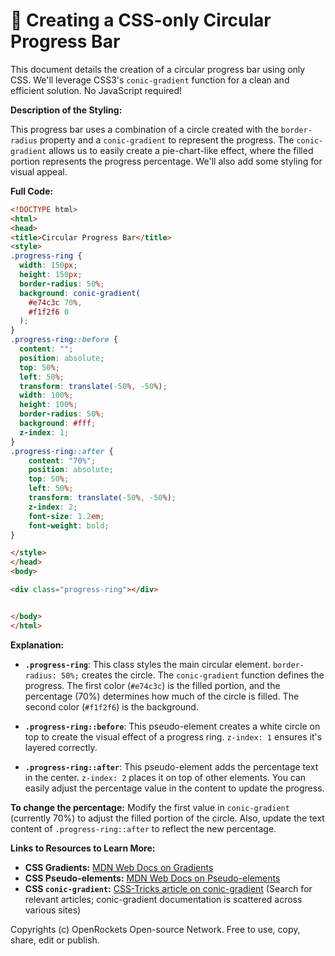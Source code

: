 # 🐞 Creating a CSS-only Circular Progress Bar


This document details the creation of a circular progress bar using only CSS.  We'll leverage CSS3's `conic-gradient` function for a clean and efficient solution.  No JavaScript required!

**Description of the Styling:**

This progress bar uses a combination of a circle created with the `border-radius` property and a `conic-gradient` to represent the progress.  The `conic-gradient` allows us to easily create a pie-chart-like effect, where the filled portion represents the progress percentage. We'll also add some styling for visual appeal.

**Full Code:**

```html
<!DOCTYPE html>
<html>
<head>
<title>Circular Progress Bar</title>
<style>
.progress-ring {
  width: 150px;
  height: 150px;
  border-radius: 50%;
  background: conic-gradient(
    #e74c3c 70%,
    #f1f2f6 0
  );
}
.progress-ring::before {
  content: "";
  position: absolute;
  top: 50%;
  left: 50%;
  transform: translate(-50%, -50%);
  width: 100%;
  height: 100%;
  border-radius: 50%;
  background: #fff;
  z-index: 1;
}
.progress-ring::after {
    content: "70%";
    position: absolute;
    top: 50%;
    left: 50%;
    transform: translate(-50%, -50%);
    z-index: 2;
    font-size: 1.2em;
    font-weight: bold;
}

</style>
</head>
<body>

<div class="progress-ring"></div>


</body>
</html>
```

**Explanation:**

* **`.progress-ring`**: This class styles the main circular element.  `border-radius: 50%;` creates the circle. The `conic-gradient` function defines the progress.  The first color (`#e74c3c`) is the filled portion, and the percentage (70%) determines how much of the circle is filled. The second color (`#f1f2f6`) is the background.

* **`.progress-ring::before`**: This pseudo-element creates a white circle on top to create the visual effect of a progress ring.  `z-index: 1` ensures it's layered correctly.

* **`.progress-ring::after`**: This pseudo-element adds the percentage text in the center.  `z-index: 2` places it on top of other elements.  You can easily adjust the percentage value in the content to update the progress.


**To change the percentage:**  Modify the first value in `conic-gradient` (currently 70%) to adjust the filled portion of the circle.  Also, update the text content of `.progress-ring::after` to reflect the new percentage.


**Links to Resources to Learn More:**

* **CSS Gradients:** [MDN Web Docs on Gradients](https://developer.mozilla.org/en-US/docs/Web/CSS/linear-gradient)
* **CSS Pseudo-elements:** [MDN Web Docs on Pseudo-elements](https://developer.mozilla.org/en-US/docs/Web/CSS/Pseudo-elements)
* **CSS `conic-gradient`:** [CSS-Tricks article on conic-gradient](https://css-tricks.com/conic-gradient-for-circular-progress-bars/) (Search for relevant articles; conic-gradient documentation is scattered across various sites)


Copyrights (c) OpenRockets Open-source Network. Free to use, copy, share, edit or publish.

